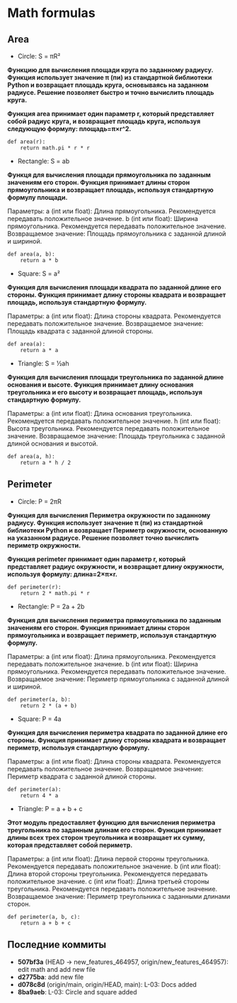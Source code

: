 # Math formulas
## Area
- Circle: S = πR²

**Функцию для вычисления площади круга по заданному радиусу. Функция использует значение π (пи) из стандартной библиотеки Python и возвращает площадь круга, основываясь на заданном радиусе. Решение позволяет быстро и точно вычислить площадь круга.**

**Функция area принимает один параметр r, который представляет собой радиус круга, и возвращает площадь круга, используя следующую формулу:
площадь=π×r^2.**

    def area(r):
        return math.pi * r * r

- Rectangle: S = ab

**Функця для вычисления площади прямоугольника по заданным значениям его сторон. Функция принимает длины сторон прямоугольника и возвращает площадь, используя стандартную формулу площади.**

Параметры:
    a (int или float): Длина прямоугольника. Рекомендуется передавать положительное значение.
    b (int или float): Ширина прямоугольника. Рекомендуется передавать положительное значение.
Возвращаемое значение:
    Площадь прямоугольника с заданной длиной и шириной.

    def area(a, b):
        return a * b

- Square: S = a²

**Функция для вычисления площади квадрата по заданной длине его стороны. Функция принимает длину стороны квадрата и возвращает площадь, используя стандартную формулу.**

Параметры:
    a (int или float): Длина стороны квадрата. Рекомендуется передавать положительное значение.
Возвращаемое значение:
    Площадь квадрата с заданной длиной стороны.

    def area(a):
        return a * a


- Triangle: S = ½ah

**Функция для вычисления площади треугольника по заданной длине основания и высоте. Функция принимает длину основания треугольника и его высоту и возвращает площадь, используя стандартную формулу.**

Параметры:
    a (int или float): Длина основания треугольника. Рекомендуется передавать положительное значение.
    h (int или float): Высота треугольника. Рекомендуется передавать положительное значение.
Возвращаемое значение:
    Площадь треугольника с заданной длиной основания и высотой.

    def area(a, h):
        return a * h / 2

## Perimeter
- Circle: P = 2πR
 
**Функция для вычисления Периметра окружности по заданному радиусу. Функция использует значение π (пи) из стандартной библиотеки Python и возвращает Периметр окружности, основанную на указанном радиусе. Решение позволяет точно вычислить периметр окружности.**

**Функция perimeter принимает один параметр r, который представляет радиус окружности, и возвращает длину окружности, используя формулу:
длина=2×π×r.**

    def perimeter(r):
        return 2 * math.pi * r


- Rectangle: P = 2a + 2b

**Функция для вычисления периметра прямоугольника по заданным значениям его сторон. Функция принимает длины сторон прямоугольника и возвращает периметр, используя стандартную формулу.**

Параметры:
    a (int или float): Длина прямоугольника. Рекомендуется передавать положительное значение.
    b (int или float): Ширина прямоугольника. Рекомендуется передавать положительное значение.
Возвращаемое значение:
    Периметр прямоугольника с заданной длиной и шириной.

    def perimeter(a, b):
        return 2 * (a + b)

- Square: P = 4a

**Функция для вычисления периметра квадрата по заданной длине его стороны. Функция принимает длину стороны квадрата и возвращает периметр, используя стандартную формулу.**

Параметры:
    a (int или float): Длина стороны квадрата. Рекомендуется передавать положительное значение.
Возвращаемое значение:
    Периметр квадрата с заданной длиной стороны.

    def perimeter(a):
        return 4 * a

- Triangle: P = a + b + c

**Этот модуль предоставляет функцию для вычисления периметра треугольника по заданным длинам его сторон. Функция принимает длины всех трех сторон треугольника и возвращает их сумму, которая представляет собой периметр.**

Параметры:
    a (int или float): Длина первой стороны треугольника. Рекомендуется передавать положительное значение.
    b (int или float): Длина второй стороны треугольника. Рекомендуется передавать положительное значение.
    c (int или float): Длина третьей стороны треугольника. Рекомендуется передавать положительное значение.
Возвращаемое значение:
    Периметр треугольника с заданными длинами сторон.

    def perimeter(a, b, c):
        return a + b + c


## Последние коммиты

- **507bf3a** (HEAD -> new_features_464957, origin/new_features_464957): edit math and add new file
- **d2775ba**: add new file
- **d078c8d** (origin/main, origin/HEAD, main): L-03: Docs added
- **8ba9aeb**: L-03: Circle and square added